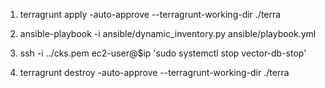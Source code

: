 
1. terragrunt apply -auto-approve  --terragrunt-working-dir ./terra
2. ansible-playbook -i ansible/dynamic_inventory.py ansible/playbook.yml

3. ssh -i ../cks.pem ec2-user@$ip 'sudo systemctl stop vector-db-stop'
4. terragrunt destroy -auto-approve --terragrunt-working-dir ./terra



